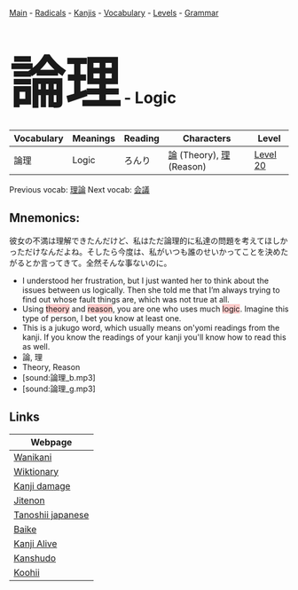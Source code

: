 <style> bigfont {font-size: 100px}</style>
[Main](../README.md) -
[Radicals](../radicals.md) -
[Kanjis](../kanjis.md) -
[Vocabulary](../vocabulary.md) -
[Levels](../levels.md) -
[Grammar](../grammar.md)
# <bigfont> 論理</bigfont> - Logic 

| Vocabulary | Meanings | Reading | Characters | Level |
| --- | --- | --- | --- | --- |
| 論理 | Logic | ろんり |  [論](../kanjis/論.md) (Theory), [理](../kanjis/理.md) (Reason) | [Level 20](../levels/wk_level20.md) |

Previous vocab: [理論](理論.md) Next vocab: [会議](会議.md) 

## Mnemonics:
彼女の不満は理解できたんだけど、私はただ論理的に私達の問題を考えてほしかっただけなんだよね。そしたら今度は、私がいつも誰のせいかってことを決めたがるとか言ってきて。全然そんな事ないのに。
* I understood her frustration, but I just wanted her to think about the issues between us logically. Then she told me that I’m always trying to find out whose fault things are, which was not true at all.
* Using <span style="background-color:#ffcccb"> theory</span> and <span style="background-color:#ffcccb"> reason</span>, you are one who uses much <span style="background-color:#ffcccb"> logic</span>. Imagine this type of person, I bet you know at least one.
* This is a jukugo word, which usually means on'yomi readings from the kanji. If you know the readings of your kanji you'll know how to read this as well.
* 論, 理
* Theory, Reason
* [sound:論理_b.mp3]
* [sound:論理_g.mp3]


## Links 

| Webpage |
| --- |
| [Wanikani          ](https://www.wanikani.com/kanji/論理) |
| [Wiktionary        ](https://en.wiktionary.org/wiki/論理) |
| [Kanji damage      ](http://www.kanjidamage.com/kanji/search?utf8=✓&q=論理) |
| [Jitenon           ](https://jitenon.com/kanji/論理) |
| [Tanoshii japanese ](https://www.tanoshiijapanese.com/dictionary/kanji.cfm?k=論理) |
| [Baike             ](https://baike.baidu.com/item/論理) |
| [Kanji Alive       ](https://app.kanjialive.com/論理) |
| [Kanshudo          ](https://www.kanshudo.com/searchmn?q=論理) |
| [Koohii            ](https://kanji.koohii.com/study/kanji/論理) |
